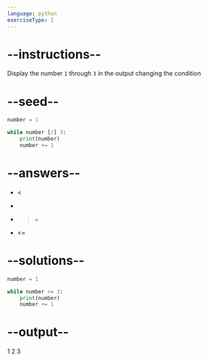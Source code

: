 ```yaml
---
language: python
exerciseType: 2
---
```


# --instructions--

Display the number `1` through `3` in the output changing the condition

# --seed--

```python
number = 1

while number [/] 3:
    print(number)
    number += 1
```

# --answers--

- <
- >
- >=
- <=

# --solutions--

```python
number = 1

while number <= 3:
    print(number)
    number += 1
```

# --output--

1
2
3
